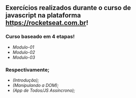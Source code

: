 ## **Exercícios realizados durante o curso de javascript na plataforma https://rocketseat.com.br!**

### **Curso baseado em 4 etapas!**

- *Modulo-01*
- *Modulo-02*
- *Modulo-03*

### **Respectivamente;**

- *(Introdução);*
- *(Manipulando a DOM);*
- *(App de Todos/JS Assíncrono);*
